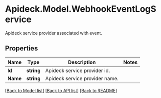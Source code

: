 # Apideck.Model.WebhookEventLogService
Apideck service provider associated with event.

## Properties

Name | Type | Description | Notes
------------ | ------------- | ------------- | -------------
**Id** | **string** | Apideck service provider id. | 
**Name** | **string** | Apideck service provider name. | 

[[Back to Model list]](../README.md#documentation-for-models) [[Back to API list]](../README.md#documentation-for-api-endpoints) [[Back to README]](../README.md)

